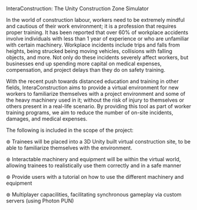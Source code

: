 InteraConstruction: The Unity Construction Zone Simulator

In the world of construction labour, workers need to be extremely mindful and cautious of their work environment; it is a profession that requires proper training. It has been reported that over 60% of workplace accidents involve individuals with less than 1 year of experience or who are unfamiliar with certain machinery. Workplace incidents include trips and falls from heights, being strucked being moving vehicles, collisions with falling objects, and more. Not only do these incidents severely affect workers, but businesses end up spending more capital on medical expenses, compensation, and project delays than they do on safety training.
  
With the recent push towards distanced education and training in other fields, InteraConstruction aims to provide a virtual environment for new workers to familiarize themselves with a project environment and some of the heavy machinery used in it; without the risk of injury to themselves or others present in a real-life scenario. By providing this tool as part of worker training programs, we aim to reduce the number of on-site incidents, damages, and medical expenses.
  
  The following is included in the scope of the project:
  
⊛ Trainees will be placed into a 3D Unity built virtual construction site, to be able to familiarize themselves with the environment. 

⊛ Interactable machinery and equipment will be within the virtual world, allowing trainees to realistically use them correctly and in a safe manner

⊛ Provide users with a tutorial on how to use the different machinery and equipment

⊛ Multiplayer capacilities, facilitating synchronous gameplay via custom servers (using Photon PUN)

